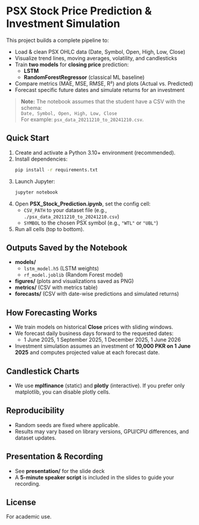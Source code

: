 # PSX Stock Price Prediction & Investment Simulation

This project builds a complete pipeline to:
- Load & clean PSX OHLC data (Date, Symbol, Open, High, Low, Close)
- Visualize trend lines, moving averages, volatility, and candlesticks
- Train **two models** for **closing price** prediction:
  - **LSTM**
  - **RandomForestRegressor** (classical ML baseline)
- Compare metrics (MAE, MSE, RMSE, R²) and plots (Actual vs. Predicted)
- Forecast specific future dates and simulate returns for an investment

> **Note:** The notebook assumes that the student have a CSV with the schema:  
> `Date, Symbol, Open, High, Low, Close`  
> For example: `psx_data_20211210_to_20241210.csv`.

## Quick Start

1) Create and activate a Python 3.10+ environment (recommended).
2) Install dependencies:
   ```bash
   pip install -r requirements.txt
   ```
3) Launch Jupyter:
   ```bash
   jupyter notebook
   ```
4) Open **PSX_Stock_Prediction.ipynb**, set the config cell:
   - `CSV_PATH` to your dataset file (e.g., `./psx_data_20211210_to_20241210.csv`)
   - `SYMBOL` to the chosen PSX symbol (e.g., `"WTL"` or `"UBL"`)
5) Run all cells (top to bottom).

## Outputs Saved by the Notebook
- **models/**  
  - `lstm_model.h5` (LSTM weights)  
  - `rf_model.joblib` (Random Forest model)
- **figures/** (plots and visualizations saved as PNG)
- **metrics/** (CSV with metrics table)
- **forecasts/** (CSV with date-wise predictions and simulated returns)

## How Forecasting Works
- We train models on historical **Close** prices with sliding windows.
- We forecast daily business days forward to the requested dates:  
  - 1 June 2025, 1 September 2025, 1 December 2025, 1 June 2026
- Investment simulation assumes an investment of **10,000 PKR on 1 June 2025** and computes projected value at each forecast date.

## Candlestick Charts
- We use **mplfinance** (static) and **plotly** (interactive). If you prefer only matplotlib, you can disable plotly cells.

## Reproducibility
- Random seeds are fixed where applicable.
- Results may vary based on library versions, GPU/CPU differences, and dataset updates.

## Presentation & Recording
- See **presentation/** for the slide deck 
- A **5-minute speaker script** is included in the slides to guide your recording.

## License
For academic use.
